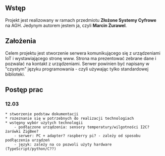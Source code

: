 ## Wstęp
Projekt jest realizowany w ramach przedmiotu **Złożone Systemy Cyfrowe** na AGH. Jedynym autorem jestem ja, czyli **Marcin Żurawel**.
## Założenia
Celem projektu jest stworzenie serwera komunikującego się z urządzeniami IoT i wystawiającego stronę www. Strona ma prezentować zebrane dane i pozwalać na kontakt z urządzeniami. Serwer powinien być napisany w "czystym" języku programowania - czyli używając tylko standardowej biblioteki.
## Postęp prac
### 12.03
    * stworzenie podstaw dokumentacji
    * rozeznanie się w potrzebnych do realizacji technologiach
    * wstępny wybór użytych technologii
        - podłączone urządzenia: sensory temperatury/wilgotności I2C? żarówki ZigBee?
        - serwer: PC + adapter? raspberry pi? - zależy od sposobu podłączenia urządzeń
        - język: zależy na co pozwoli użyty hardware (TypeScript/python/C??)
